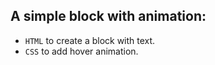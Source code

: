 ## A simple block with animation:

- `HTML` to create a block with text.
- `CSS` to add hover animation.
